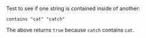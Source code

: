 Test to see if one string is contained inside of another:

```
contains "cat" "catch"
```

The above returns `true` because `catch` contains `cat`.